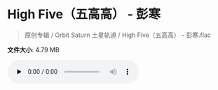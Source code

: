 # High Five（五高高） - 彭寒

> 原创专辑 / Orbit Saturn 土星轨道 / High Five（五高高） - 彭寒.flac

**文件大小**: 4.79 MB

<audio preload="none" controls><source src="https://file.hsyhx.top/archive/原创专辑/Orbit_Saturn_土星轨道/High Five（五高高） - 彭寒.flac" type="audio/mpeg">您的浏览器不支持此音频格式</audio>